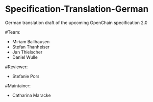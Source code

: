 # Specification-Translation-German
German translation draft of the upcoming OpenChain specification 2.0

#Team:

* Miriam Ballhausen
* Stefan Thanheiser
* Jan Thielscher
* Daniel Wulle

#Reviewer:

* Stefanie Pors

#Maintainer:

* Catharina Maracke

